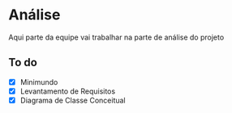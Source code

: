 # Análise

Aqui parte da equipe vai trabalhar na parte de análise do projeto

## To do

- [x] Minimundo
- [x] Levantamento de Requisitos
- [x] Diagrama de Classe Conceitual
